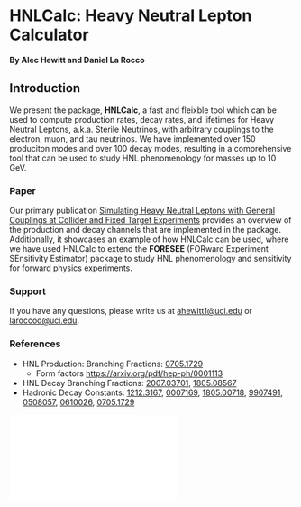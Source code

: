 # HNLCalc: Heavy Neutral Lepton Calculator

**By Alec Hewitt and Daniel La Rocco**


## Introduction

We present the package, **HNLCalc**, a fast and fleixble tool which can be used to compute production rates, decay rates, and lifetimes for Heavy Neutral Leptons, a.k.a. Sterile Neutrinos, with arbitrary couplings to the electron, muon, and tau neutrinos. We have implemented over 150 produciton modes and over 100 decay modes, resulting in a comprehensive tool that can be used to study HNL phenomenology for masses up to 10 GeV. 

### Paper

Our primary publication [Simulating Heavy Neutral Leptons with General Couplings at Collider and Fixed
Target Experiments]() provides an overview of the production and decay channels that are implemented in the package. Additionally, it showcases an example of how HNLCalc can be used, where we have used HNLCalc to extend the **FORESEE** (FORward Experiment SEnsitivity Estimator) package to study HNL phenomenology and sensitivity for forward physics experiments. 

### Support

If you have any questions, please write us at [ahewitt1@uci.edu](ahewitt1@uci.edu) or [laroccod@uci.edu](laroccod@uci.edu).

### References 

- HNL Production: Branching Fractions: [0705.1729](https://arxiv.org/abs/0705.1729)
  - Form factors https://arxiv.org/pdf/hep-ph/0001113
- HNL Decay Branching Fractions: [2007.03701](https://arxiv.org/abs/2007.03701), [1805.08567](https://arxiv.org/abs/1805.08567)
- Hadronic Decay Constants: [1212.3167](https://arxiv.org/abs/1212.3167), [0007169](https://arxiv.org/abs/hep-ph/0007169), [1805.00718](http://arxiv.org/abs/1805.00718), [9907491](http://arxiv.org/abs/hep-ph/9907491), [0508057](http://arxiv.org/abs/hep-ex/0508057), [0610026](http://arxiv.org/abs/hep-ex/0610026), [0705.1729](http://arxiv.org/abs/0705.1729)

![What is this](/assets/images/HNL-Decay.pdf)
